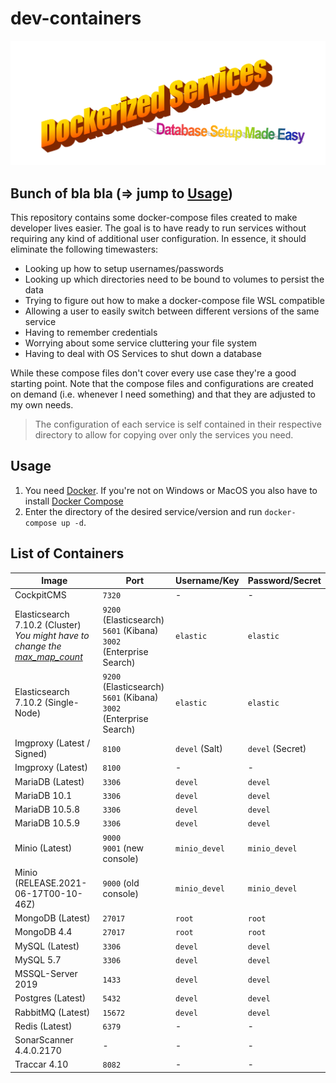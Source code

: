# dev-containers

![DOCKERIZED SERVICES!](./magic.png)

## Bunch of bla bla (=> jump to [Usage](#usage))

This repository contains some docker-compose files created to make developer lives easier. The goal is to have ready to run services without requiring any kind of additional user configuration. In essence, it should eliminate the following timewasters:

- Looking up how to setup usernames/passwords
- Looking up which directories need to be bound to volumes to persist the data
- Trying to figure out how to make a docker-compose file WSL compatible
- Allowing a user to easily switch between different versions of the same service
- Having to remember credentials
- Worrying about some service cluttering your file system
- Having to deal with OS Services to shut down a database

While these compose files don't cover every use case they're a good starting point. Note that the compose files and configurations are created on demand (i.e. whenever I need something) and that they are adjusted to my own needs.

> The configuration of each service is self contained in their respective directory to allow for copying over only the services you need.

## Usage

1. You need [Docker](https://docker.com). If you're not on Windows or MacOS you also have to install [Docker Compose](https://docs.docker.com/compose/install/)
2. Enter the directory of the desired service/version and run `docker-compose up -d`.

## List of Containers

| Image                                                                                                                                                                                           | Port                                                                        | Username/Key   | Password/Secret  |
| ----------------------------------------------------------------------------------------------------------------------------------------------------------------------------------------------- | --------------------------------------------------------------------------- | -------------- | ---------------- |
| CockpitCMS                                                                                                                                                                                      | `7320`                                                                      | -              | -                |
| Elasticsearch 7.10.2 (Cluster)<br /> _You might have to change the<br />[max_map_count](https://www.elastic.co/guide/en/elasticsearch/reference/current/docker.html#docker-prod-prerequisites)_ | `9200` (Elasticsearch)<br />`5601` (Kibana)<br />`3002` (Enterprise Search) | `elastic`      | `elastic`        |
| Elasticsearch 7.10.2 (Single-Node)                                                                                                                                                              | `9200` (Elasticsearch)<br />`5601` (Kibana)<br />`3002` (Enterprise Search) | `elastic`      | `elastic`        |
| Imgproxy (Latest / Signed)                                                                                                                                                                      | `8100`                                                                      | `devel` (Salt) | `devel` (Secret) |
| Imgproxy (Latest)                                                                                                                                                                               | `8100`                                                                      | -              | -                |
| MariaDB (Latest)                                                                                                                                                                                | `3306`                                                                      | `devel`        | `devel`          |
| MariaDB 10.1                                                                                                                                                                                    | `3306`                                                                      | `devel`        | `devel`          |
| MariaDB 10.5.8                                                                                                                                                                                  | `3306`                                                                      | `devel`        | `devel`          |
| MariaDB 10.5.9                                                                                                                                                                                  | `3306`                                                                      | `devel`        | `devel`          |
| Minio (Latest)                                                                                                                                                                                  | `9000`<br />`9001` (new console)                                            | `minio_devel`  | `minio_devel`    |
| Minio (RELEASE.2021-06-17T00-10-46Z)                                                                                                                                                            | `9000` (old console)                                                        | `minio_devel`  | `minio_devel`    |
| MongoDB (Latest)                                                                                                                                                                                | `27017`                                                                     | `root`         | `root`           |
| MongoDB 4.4                                                                                                                                                                                     | `27017`                                                                     | `root`         | `root`           |
| MySQL (Latest)                                                                                                                                                                                  | `3306`                                                                      | `devel`        | `devel`          |
| MySQL 5.7                                                                                                                                                                                       | `3306`                                                                      | `devel`        | `devel`          |
| MSSQL-Server 2019                                                                                                                                                                               | `1433`                                                                      | `devel`        | `devel`          |
| Postgres (Latest)                                                                                                                                                                               | `5432`                                                                      | `devel`        | `devel`          |
| RabbitMQ (Latest)                                                                                                                                                                               | `15672`                                                                     | `devel`        | `devel`          |
| Redis (Latest)                                                                                                                                                                                  | `6379`                                                                      | -              | -                |
| SonarScanner 4.4.0.2170                                                                                                                                                                         | -                                                                           | -              | -                |
| Traccar 4.10                                                                                                                                                                                    | `8082`                                                                      | -              | -                |
